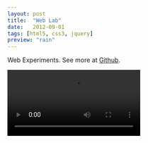 ```yaml
---
layout: post
title:  "Web Lab"
date:   2012-09-01
tags: [html5, css3, jquery]
preview: "rain"
---
```


Web Experiments. See more at [Github](https://github.com/christopheschwyzer/StopheWebLab).

<video src="/video/char_run_hq.mp4" autoplay loop></video>
